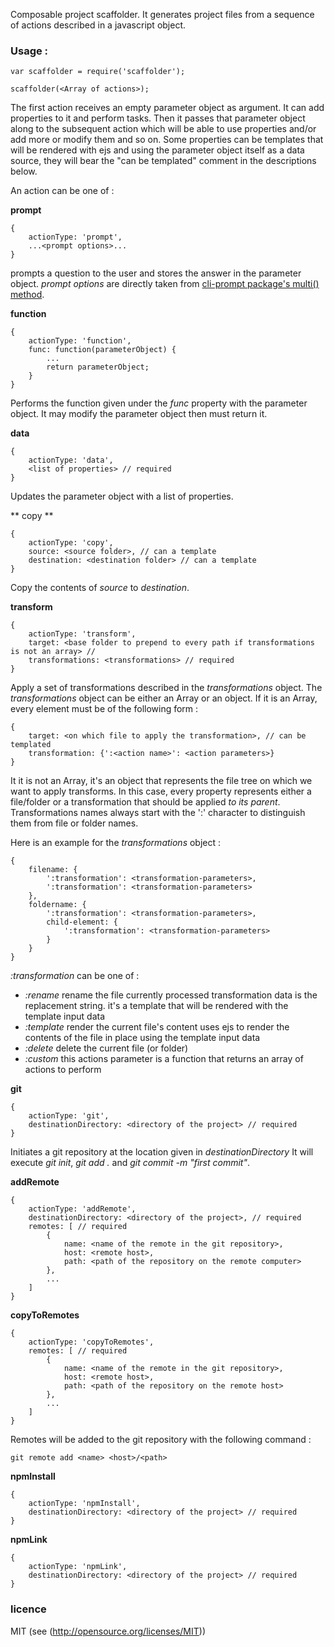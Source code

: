 Composable project scaffolder.
It generates project files from a sequence of actions described in a javascript object.

### Usage :

    var scaffolder = require('scaffolder');

    scaffolder(<Array of actions>);

The first action receives an empty parameter object as argument. It can add properties to it and perform tasks. Then it passes that parameter object along to the subsequent action which will be able to use properties and/or add more or modify them and so on. Some properties can be templates that will be rendered with ejs and using the parameter object itself as a data source, they will bear the "can be templated" comment in the descriptions below.

An action can be one of :

**prompt**

    {
        actionType: 'prompt',
        ...<prompt options>...
    }

prompts a question to the user and stores the answer in the parameter object.
*prompt options* are directly taken from [cli-prompt package's multi() method](https://github.com/carlos8f/node-cli-prompt#multiple-questions).


**function**

    {
        actionType: 'function',
        func: function(parameterObject) {
            ...
            return parameterObject;
        }
    }

Performs the function given under the *func* property with the parameter object. It may modify the parameter object then must return it.

**data**

    {
        actionType: 'data',
        <list of properties> // required
    }

Updates the parameter object with a list of properties.

** copy **

    {
        actionType: 'copy',
        source: <source folder>, // can a template
        destination: <destination folder> // can a template
    }

Copy the contents of *source* to *destination*.

**transform**

    {
        actionType: 'transform',
        target: <base folder to prepend to every path if transformations is not an array> // 
        transformations: <transformations> // required
    }

Apply a set of transformations described in the *transformations* object. The *transformations* object can be either an Array or an object.
If it is an Array, every element must be of the following form :
    
    {
        target: <on which file to apply the transformation>, // can be templated
        transformation: {':<action name>': <action parameters>}
    }

It it is not an Array, it's an object that represents the file tree on which we want to apply transforms. In this case, every property represents either a file/folder or a transformation that should be applied *to its parent*. Transformations names always start with the ':' character to distinguish them from file or folder names.

Here is an example for the *transformations* object :

    {
        filename: {
            ':transformation': <transformation-parameters>,
            ':transformation': <transformation-parameters>
        },
        foldername: {
            ':transformation': <transformation-parameters>,
            child-element: {
                ':transformation': <transformation-parameters>
            }
        }
    }

*:transformation* can be one of :

- *:rename*
    rename the file currently processed
    transformation data is the replacement string. it's a template that will be rendered with the template input data
- *:template*
    render the current file's content
    uses ejs to render the contents of the file in place using the template input data
- *:delete*
    delete the current file (or folder)
- *:custom*
    this actions parameter is a function that returns an array of actions to perform


**git**

    {
        actionType: 'git',
        destinationDirectory: <directory of the project> // required
    }

Initiates a git repository at the location given in *destinationDirectory*
It will execute *git init*, *git add .* and *git commit -m "first commit"*.

**addRemote**

    {
        actionType: 'addRemote',
        destinationDirectory: <directory of the project>, // required
        remotes: [ // required
            {
                name: <name of the remote in the git repository>,
                host: <remote host>,
                path: <path of the repository on the remote computer>
            },
            ...
        ]
    }

**copyToRemotes**

    {
        actionType: 'copyToRemotes',
        remotes: [ // required
            {
                name: <name of the remote in the git repository>,
                host: <remote host>,
                path: <path of the repository on the remote host>
            },
            ...
        ]
    }

Remotes will be added to the git repository with the following command :

    git remote add <name> <host>/<path>

**npmInstall**

    {
        actionType: 'npmInstall',
        destinationDirectory: <directory of the project> // required
    }

**npmLink**

    {
        actionType: 'npmLink',
        destinationDirectory: <directory of the project> // required
    }

### licence

MIT (see (http://opensource.org/licenses/MIT))
